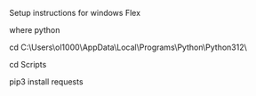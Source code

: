 Setup instructions for windows Flex

where python

cd C:\Users\ol1000\AppData\Local\Programs\Python\Python312\

cd Scripts

pip3 install requests
